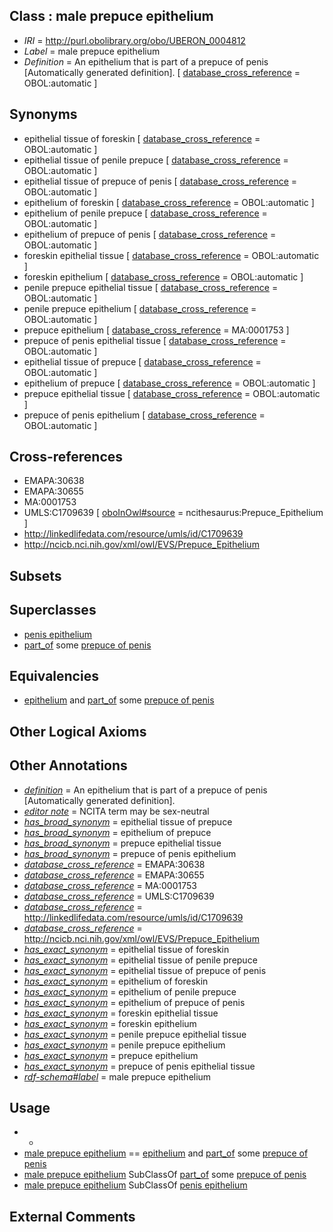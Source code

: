 
## Class : male prepuce epithelium

 * *IRI* = http://purl.obolibrary.org/obo/UBERON_0004812
 * *Label* = male prepuce epithelium
 * *Definition* = An epithelium that is part of a prepuce of penis [Automatically generated definition]. [ [database_cross_reference](../../ef/oboInOwl#hasDbXref.md) = OBOL:automatic ]

## Synonyms

 * epithelial tissue of foreskin [ [database_cross_reference](../../ef/oboInOwl#hasDbXref.md) = OBOL:automatic ]
 * epithelial tissue of penile prepuce [ [database_cross_reference](../../ef/oboInOwl#hasDbXref.md) = OBOL:automatic ]
 * epithelial tissue of prepuce of penis [ [database_cross_reference](../../ef/oboInOwl#hasDbXref.md) = OBOL:automatic ]
 * epithelium of foreskin [ [database_cross_reference](../../ef/oboInOwl#hasDbXref.md) = OBOL:automatic ]
 * epithelium of penile prepuce [ [database_cross_reference](../../ef/oboInOwl#hasDbXref.md) = OBOL:automatic ]
 * epithelium of prepuce of penis [ [database_cross_reference](../../ef/oboInOwl#hasDbXref.md) = OBOL:automatic ]
 * foreskin epithelial tissue [ [database_cross_reference](../../ef/oboInOwl#hasDbXref.md) = OBOL:automatic ]
 * foreskin epithelium [ [database_cross_reference](../../ef/oboInOwl#hasDbXref.md) = OBOL:automatic ]
 * penile prepuce epithelial tissue [ [database_cross_reference](../../ef/oboInOwl#hasDbXref.md) = OBOL:automatic ]
 * penile prepuce epithelium [ [database_cross_reference](../../ef/oboInOwl#hasDbXref.md) = OBOL:automatic ]
 * prepuce epithelium [ [database_cross_reference](../../ef/oboInOwl#hasDbXref.md) = MA:0001753 ]
 * prepuce of penis epithelial tissue [ [database_cross_reference](../../ef/oboInOwl#hasDbXref.md) = OBOL:automatic ]
 * epithelial tissue of prepuce [ [database_cross_reference](../../ef/oboInOwl#hasDbXref.md) = OBOL:automatic ]
 * epithelium of prepuce [ [database_cross_reference](../../ef/oboInOwl#hasDbXref.md) = OBOL:automatic ]
 * prepuce epithelial tissue [ [database_cross_reference](../../ef/oboInOwl#hasDbXref.md) = OBOL:automatic ]
 * prepuce of penis epithelium [ [database_cross_reference](../../ef/oboInOwl#hasDbXref.md) = OBOL:automatic ]

## Cross-references

 * EMAPA:30638
 * EMAPA:30655
 * MA:0001753
 * UMLS:C1709639 [ [oboInOwl#source](../../ce/oboInOwl#source.md) = ncithesaurus:Prepuce_Epithelium ]
 * http://linkedlifedata.com/resource/umls/id/C1709639
 * http://ncicb.nci.nih.gov/xml/owl/EVS/Prepuce_Epithelium

## Subsets


## Superclasses

 * [penis epithelium](../../UBERON/03/UBERON_0004803.md)
 * [part_of](../../BFO/50/BFO_0000050.md) some [prepuce of penis](../../UBERON/32/UBERON_0001332.md)

## Equivalencies

 * [epithelium](../../UBERON/83/UBERON_0000483.md) and [part_of](../../BFO/50/BFO_0000050.md) some [prepuce of penis](../../UBERON/32/UBERON_0001332.md)

## Other Logical Axioms


## Other Annotations

 * *[definition](../../IAO/15/IAO_0000115.md)* = An epithelium that is part of a prepuce of penis [Automatically generated definition].
 * *[editor note](../../IAO/16/IAO_0000116.md)* = NCITA term may be sex-neutral
 * *[has_broad_synonym](../../ym/oboInOwl#hasBroadSynonym.md)* = epithelial tissue of prepuce
 * *[has_broad_synonym](../../ym/oboInOwl#hasBroadSynonym.md)* = epithelium of prepuce
 * *[has_broad_synonym](../../ym/oboInOwl#hasBroadSynonym.md)* = prepuce epithelial tissue
 * *[has_broad_synonym](../../ym/oboInOwl#hasBroadSynonym.md)* = prepuce of penis epithelium
 * *[database_cross_reference](../../ef/oboInOwl#hasDbXref.md)* = EMAPA:30638
 * *[database_cross_reference](../../ef/oboInOwl#hasDbXref.md)* = EMAPA:30655
 * *[database_cross_reference](../../ef/oboInOwl#hasDbXref.md)* = MA:0001753
 * *[database_cross_reference](../../ef/oboInOwl#hasDbXref.md)* = UMLS:C1709639
 * *[database_cross_reference](../../ef/oboInOwl#hasDbXref.md)* = http://linkedlifedata.com/resource/umls/id/C1709639
 * *[database_cross_reference](../../ef/oboInOwl#hasDbXref.md)* = http://ncicb.nci.nih.gov/xml/owl/EVS/Prepuce_Epithelium
 * *[has_exact_synonym](../../ym/oboInOwl#hasExactSynonym.md)* = epithelial tissue of foreskin
 * *[has_exact_synonym](../../ym/oboInOwl#hasExactSynonym.md)* = epithelial tissue of penile prepuce
 * *[has_exact_synonym](../../ym/oboInOwl#hasExactSynonym.md)* = epithelial tissue of prepuce of penis
 * *[has_exact_synonym](../../ym/oboInOwl#hasExactSynonym.md)* = epithelium of foreskin
 * *[has_exact_synonym](../../ym/oboInOwl#hasExactSynonym.md)* = epithelium of penile prepuce
 * *[has_exact_synonym](../../ym/oboInOwl#hasExactSynonym.md)* = epithelium of prepuce of penis
 * *[has_exact_synonym](../../ym/oboInOwl#hasExactSynonym.md)* = foreskin epithelial tissue
 * *[has_exact_synonym](../../ym/oboInOwl#hasExactSynonym.md)* = foreskin epithelium
 * *[has_exact_synonym](../../ym/oboInOwl#hasExactSynonym.md)* = penile prepuce epithelial tissue
 * *[has_exact_synonym](../../ym/oboInOwl#hasExactSynonym.md)* = penile prepuce epithelium
 * *[has_exact_synonym](../../ym/oboInOwl#hasExactSynonym.md)* = prepuce epithelium
 * *[has_exact_synonym](../../ym/oboInOwl#hasExactSynonym.md)* = prepuce of penis epithelial tissue
 * *[rdf-schema#label](../../el/rdf-schema#label.md)* = male prepuce epithelium

## Usage

 * -
 * [male prepuce epithelium](../../UBERON/12/UBERON_0004812.md) == [epithelium](../../UBERON/83/UBERON_0000483.md) and [part_of](../../BFO/50/BFO_0000050.md) some [prepuce of penis](../../UBERON/32/UBERON_0001332.md)
 * [male prepuce epithelium](../../UBERON/12/UBERON_0004812.md) SubClassOf [part_of](../../BFO/50/BFO_0000050.md) some [prepuce of penis](../../UBERON/32/UBERON_0001332.md)
 * [male prepuce epithelium](../../UBERON/12/UBERON_0004812.md) SubClassOf [penis epithelium](../../UBERON/03/UBERON_0004803.md)

## External Comments

